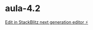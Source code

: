 # aula-4.2

[Edit in StackBlitz next generation editor ⚡️](https://stackblitz.com/~/github.com/CeiPedro/aula-4.2)